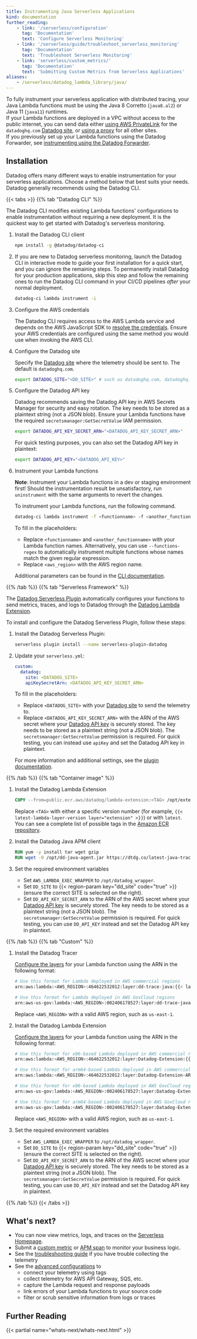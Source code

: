 ```yaml
---
title: Instrumenting Java Serverless Applications
kind: documentation
further_reading:
    - link: '/serverless/configuration'
      tag: 'Documentation'
      text: 'Configure Serverless Monitoring'
    - link: '/serverless/guide/troubleshoot_serverless_monitoring'
      tag: 'Documentation'
      text: 'Troubleshoot Serverless Monitoring'
    - link: 'serverless/custom_metrics/'
      tag: 'Documentation'
      text: 'Submitting Custom Metrics from Serverless Applications'
aliases:
    - /serverless/datadog_lambda_library/java/
---
```


<div class="alert alert-warning">To fully instrument your serverless application with distributed tracing, your Java Lambda functions must be using the Java 8 Corretto (<code>java8.al2</code>) or Java 11 (<code>java11</code>) runtimes.</div>

<div class="alert alert-warning">If your Lambda functions are deployed in a VPC without access to the public internet, you can send data either <a href="/agent/guide/private-link/">using AWS PrivateLink</a> for the <code>datadoghq.com</code> <a href="/getting_started/site/">Datadog site</a>, or <a href="/agent/proxy/">using a proxy</a> for all other sites.</div>

<div class="alert alert-warning">If you previously set up your Lambda functions using the Datadog Forwarder, see <a href="https://docs.datadoghq.com/serverless/guide/datadog_forwarder_java">instrumenting using the Datadog Forwarder</a>.</div>

## Installation

Datadog offers many different ways to enable instrumentation for your serverless applications. Choose a method below that best suits your needs. Datadog generally recommends using the Datadog CLI.

{{< tabs >}}
{{% tab "Datadog CLI" %}}

The Datadog CLI modifies existing Lambda functions' configurations to enable instrumentation without requiring a new deployment. It is the quickest way to get started with Datadog's serverless monitoring.

1. Install the Datadog CLI client

    ```sh
    npm install -g @datadog/datadog-ci
    ```

2. If you are new to Datadog serverless monitoring, launch the Datadog CLI in interactive mode to guide your first installation for a quick start, and you can ignore the remaining steps. To permanently install Datadog for your production applications, skip this step and follow the remaining ones to run the Datadog CLI command in your CI/CD pipelines _after_ your normal deployment.

    ```sh
    datadog-ci lambda instrument -i
    ```

3. Configure the AWS credentials

    The Datadog CLI requires access to the AWS Lambda service and depends on the AWS JavaScript SDK to [resolve the credentials][1]. Ensure your AWS credentials are configured using the same method you would use when invoking the AWS CLI.

4. Configure the Datadog site

    Specify the [Datadog site][2] where the telemetry should be sent to. The default is `datadoghq.com`.

    ```sh
    export DATADOG_SITE="<DD_SITE>" # such as datadoghq.com, datadoghq.eu or ddog-gov.com
    ```

5. Configure the Datadog API key

    Datadog recommends saving the Datadog API key in AWS Secrets Manager for security and easy rotation. The key needs to be stored as a plaintext string (not a JSON blob). Ensure your Lambda functions have the required `secretsmanager:GetSecretValue` IAM permission.

    ```sh
    export DATADOG_API_KEY_SECRET_ARN="<DATADOG_API_KEY_SECRET_ARN>"
    ```

    For quick testing purposes, you can also set the Datadog API key in plaintext:

    ```sh
    export DATADOG_API_KEY="<DATADOG_API_KEY>"
    ```

6. Instrument your Lambda functions

    **Note**: Instrument your Lambda functions in a dev or staging environment first! Should the instrumentation result be unsatisfactory, run `uninstrument` with the same arguments to revert the changes.

    To instrument your Lambda functions, run the following command.

    ```sh
    datadog-ci lambda instrument -f <functionname> -f <another_functionname> -r <aws_region> -v {{< latest-lambda-layer-version layer="dd-trace-java" >}} -e {{< latest-lambda-layer-version layer="extension" >}}
    ```

    To fill in the placeholders:
    - Replace `<functionname>` and `<another_functionname>` with your Lambda function names. Alternatively, you can use `--functions-regex` to automatically instrument multiple functions whose names match the given regular expression.
    - Replace `<aws_region>` with the AWS region name.

    Additional parameters can be found in the [CLI documentation][3].

[1]: https://docs.aws.amazon.com/sdk-for-javascript/v2/developer-guide/setting-credentials-node.html
[2]: https://docs.datadoghq.com/getting_started/site/
[3]: https://docs.datadoghq.com/serverless/serverless_integrations/cli
{{% /tab %}}
{{% tab "Serverless Framework" %}}

The [Datadog Serverless Plugin][1] automatically configures your functions to send metrics, traces, and logs to Datadog through the [Datadog Lambda Extension][2].

To install and configure the Datadog Serverless Plugin, follow these steps:

1. Install the Datadog Serverless Plugin:

    ```sh
    serverless plugin install --name serverless-plugin-datadog
    ```

2. Update your `serverless.yml`:

    ```yaml
    custom:
      datadog:
        site: <DATADOG_SITE>
        apiKeySecretArn: <DATADOG_API_KEY_SECRET_ARN>
    ```

    To fill in the placeholders:
    - Replace `<DATADOG_SITE>` with your [Datadog site][3] to send the telemetry to.
    - Replace `<DATADOG_API_KEY_SECRET_ARN>` with the ARN of the AWS secret where your [Datadog API key][4] is securely stored. The key needs to be stored as a plaintext string (not a JSON blob). The `secretsmanager:GetSecretValue` permission is required. For quick testing, you can instead use `apiKey` and set the Datadog API key in plaintext.

    For more information and additional settings, see the [plugin documentation][1].

[1]: https://docs.datadoghq.com/serverless/serverless_integrations/plugin
[2]: https://docs.datadoghq.com/serverless/libraries_integrations/extension
[3]: https://docs.datadoghq.com/getting_started/site/
[4]: https://app.datadoghq.com/organization-settings/api-keys
{{% /tab %}}
{{% tab "Container image" %}}

1. Install the Datadog Lambda Extension

    ```dockerfile
    COPY --from=public.ecr.aws/datadog/lambda-extension:<TAG> /opt/extensions/ /opt/extensions
    ```

    Replace `<TAG>` with either a specific version number (for example, `{{< latest-lambda-layer-version layer="extension" >}}`) or with `latest`. You can see a complete list of possible tags in the [Amazon ECR repository][1].

2. Install the Datadog Java APM client

    ```dockerfile
    RUN yum -y install tar wget gzip
    RUN wget -O /opt/dd-java-agent.jar https://dtdg.co/latest-java-tracer
    ```

3. Set the required environment variables

    - Set `AWS_LAMBDA_EXEC_WRAPPER` to `/opt/datadog_wrapper`.
    - Set `DD_SITE` to {{< region-param key="dd_site" code="true" >}} (ensure the correct SITE is selected on the right).
    - Set `DD_API_KEY_SECRET_ARN` to the ARN of the AWS secret where your [Datadog API key][2] is securely stored. The key needs to be stored as a plaintext string (not a JSON blob). The `secretsmanager:GetSecretValue` permission is required. For quick testing, you can use `DD_API_KEY` instead and set the Datadog API key in plaintext.

[1]: https://gallery.ecr.aws/datadog/lambda-extension
[2]: https://app.datadoghq.com/organization-settings/api-keys
{{% /tab %}}
{{% tab "Custom" %}}

1. Install the Datadog Tracer

    [Configure the layers][1] for your Lambda function using the ARN in the following format:

    ```sh
    # Use this format for Lambda deployed in AWS commercial regions
    arn:aws:lambda:<AWS_REGION>:464622532012:layer:dd-trace-java:{{< latest-lambda-layer-version layer="dd-trace-java" >}}

    # Use this format for Lambda deployed in AWS GovCloud regions
    arn:aws-us-gov:lambda:<AWS_REGION>:002406178527:layer:dd-trace-java:{{< latest-lambda-layer-version layer="dd-trace-java" >}}
    ```

    Replace `<AWS_REGION>` with a valid AWS region, such as `us-east-1`.

2. Install the Datadog Lambda Extension

    [Configure the layers][1] for your Lambda function using the ARN in the following format:

    ```sh
    # Use this format for x86-based Lambda deployed in AWS commercial regions
    arn:aws:lambda:<AWS_REGION>:464622532012:layer:Datadog-Extension:{{< latest-lambda-layer-version layer="extension" >}}

    # Use this format for arm64-based Lambda deployed in AWS commercial regions
    arn:aws:lambda:<AWS_REGION>:464622532012:layer:Datadog-Extension-ARM:{{< latest-lambda-layer-version layer="extension" >}}

    # Use this format for x86-based Lambda deployed in AWS GovCloud regions
    arn:aws-us-gov:lambda:<AWS_REGION>:002406178527:layer:Datadog-Extension:{{< latest-lambda-layer-version layer="extension" >}}

    # Use this format for arm64-based Lambda deployed in AWS GovCloud regions
    arn:aws-us-gov:lambda:<AWS_REGION>:002406178527:layer:Datadog-Extension-ARM:{{< latest-lambda-layer-version layer="extension" >}}
    ```

    Replace `<AWS_REGION>` with a valid AWS region, such as `us-east-1`.

3. Set the required environment variables

    - Set `AWS_LAMBDA_EXEC_WRAPPER` to `/opt/datadog_wrapper`.
    - Set `DD_SITE` to {{< region-param key="dd_site" code="true" >}} (ensure the correct SITE is selected on the right).
    - Set `DD_API_KEY_SECRET_ARN` to the ARN of the AWS secret where your [Datadog API key][2] is securely stored. The key needs to be stored as a plaintext string (not a JSON blob). The `secretsmanager:GetSecretValue` permission is required. For quick testing, you can use `DD_API_KEY` instead and set the Datadog API key in plaintext.

[1]: https://docs.aws.amazon.com/lambda/latest/dg/configuration-layers.html
[2]: https://app.datadoghq.com/organization-settings/api-keys
{{% /tab %}}
{{< /tabs >}}

## What's next?

- You can now view metrics, logs, and traces on the [Serverless Homepage][1].
- Submit a [custom metric][2] or [APM span][3] to monitor your business logic.
- See the [troubleshooting guide][4] if you have trouble collecting the telemetry
- See the [advanced configurations][5] to
    - connect your telemetry using tags
    - collect telemetry for AWS API Gateway, SQS, etc.
    - capture the Lambda request and response payloads
    - link errors of your Lambda functions to your source code
    - filter or scrub sensitive information from logs or traces

## Further Reading

{{< partial name="whats-next/whats-next.html" >}}

[1]: https://app.datadoghq.com/functions
[2]: https://docs.datadoghq.com/metrics/dogstatsd_metrics_submission/
[3]: /tracing/custom_instrumentation/java/
[4]: /serverless/guide/troubleshoot_serverless_monitoring/
[5]: /serverless/configuration/

